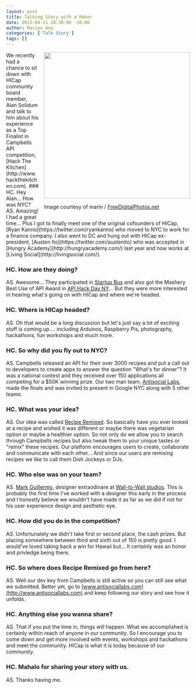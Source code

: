 ```yaml
--- 
layout: post
title: Talking Story with a Maker
date: 2013-04-11 20:30:00 -10:00
author: Marion Ano
categories: ['Talk Story']
tags: []
---
```

<div style="float: right; margin-left: 15px">
<a href="http://i.imgur.com/VFo4DN3"><img src="http://i.imgur.com/VFo4DN3.jpg" width="400" alt="" title="Hosted by imgur.com" /></a>
<br>
<p>Image courtesy of marin / <a href="http://www.freedigitalphotos.net" target="_blank">FreeDigitalPhotos.net</a></p>
</div>
We recently had a chance to sit down with HICap community board member, Alan Solidum and talk to him about his experience as a Top Finalist in Campbells API competition, [Hack The Kitchen](http://www.hackthekitchen.com).
### HC. Hey Alan... How was NYC?
AS. Amazing!  I had a great time... Plus I got to finally meet one of the original cofounders of HICap, [Ryan Kanno](https://twitter.com/ryankanno) who moved to NYC to work for a finance company.  I also went to DC and hung out with HICap ex-president, [Austen Ito](https://twitter.com/austenito) who was accepted in [Hungry Academy](http://hungryacademy.com/) last year and now works at [Living Social](http://livingsocial.com/).

### HC. How are they doing?
AS. Awesome...  They participated in [Startup Bus](http://startupbus.com/) and also got the Mashery Best Use of API Award in [API Hack Day NY](http://apihackdayny.eventbrite.com/)...  But they were more interested in hearing what's going on with HICap and where we're headed.

### HC. Where is HICap headed?
AS. Oh that would be a long discussion but let's just say a lot of exciting stuff is coming up.... including Arduinos, Raspberry Pis, photography, hackathons, fun workshops and much more.

### HC. So why did you fly out to NYC?
AS. Campbells released an API for their over 3000 recipes and put a call out to developers to create apps to answer the question "What's for dinner"?  It was a national contest and they received over 150 applications all competing for a $50K winning prize.  Our two man team, [Antisocial Labs](http://www.antisociallabs), made the finals and was invited to present in Google NYC along with 5 other teams.

### HC. What was your idea?
AS. Our idea was called [Recipe Remixed](http://www.reciperemixed.com).  So basically have you ever looked at a recipe and wished it was different or maybe there was vegetarian option or maybe a healthier option.  So not only do we allow you to search through Campbells recipes but also tweak them to your unique tastes or "remix" these recipes.  Our platform encourages users to create, collaborate and communicate with each other...  And since our users are remixing recipes we like to call them Dish Jockeys or DJs.

### HC. Who else was on your team?
AS. [Mark Guillermo](http://www.inmydna.com), designer extraodinare at [Wall-to-Wall studios](http://www.walltowall.com).  This is probably the first time I've worked with a designer this early in the process and I honestly believe we wouldn't have made it as far as we did if not for his user experience design and aesthetic eye.

### HC. How did you do in the competition?
AS. Unfortunately we didn't take first or second place, the cash prizes.  But placing somewhere between third and sixth out of 150 is pretty good.  I would've loved taking back a win for Hawaii but...  It certainly was an honor and privledge being there.

### HC. So where does Recipe Remixed go from here?
AS. Well our dev key from Campbells is still active so you can still see what we submitted.  Better yet, go to [www.antisociallabs.com](http://www.antisociallabs.com) and keep following our story and see how it unfolds.

### HC. Anything else you wanna share?
AS. That if you put the time in, things will happen.  What we accomplished is certainly within reach of anyone in our community.  So I encourage you to come down and get more involved with events, workshops and hackathons and meet the community.  HICap is what it is today because of our community.

### HC. Mahalo for sharing your story with us.
AS. Thanks having me.
